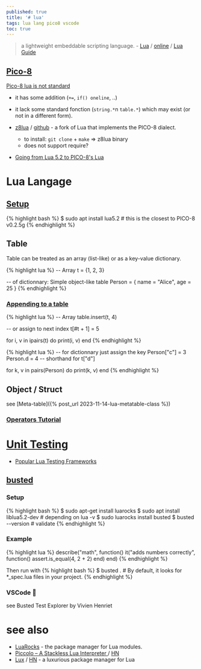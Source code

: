 ```yaml
---
published: true
title: '# lua'
tags: lua lang pico8 vscode
toc: true
---
```

>  a lightweight embeddable scripting language. - [Lua](https://www.lua.org/start.html) / [online](https://www.lua.org/cgi-bin/demo) / [Lua Guide](https://docs.otland.net/lua-guide/)

## [Pico-8](https://www.lexaloffle.com/dl/docs/pico-8_manual.html)

[Pico-8 lua is not standard](https://pico-8.fandom.com/wiki/Lua)
- it has some addition (`+=`, `if() oneline`, ..)
- it lack some standard fonction (`string.*`n `table.*`) which may exist (or not in a different form).

- [z8lua](https://www.lexaloffle.com/bbs/?tid=31577) / [github](https://github.com/samhocevar/z8lua?tab=readme-ov-file#z8lua) - a fork of Lua that implements the PICO-8 dialect.
	- to install: `git clone` + `make` => z8lua binary
    - does not support require?
- [Going from Lua 5.2 to PICO-8's Lua ](https://gist.github.com/josefnpat/bfe4aaa5bbb44f572cd0)

# Lua Langage
## [Setup](https://www.geeksforgeeks.org/how-to-install-and-setup-lua-in-linux/)
{% highlight bash %}
$ sudo apt install lua5.2   # this is the closest to PICO-8 v0.2.5g
{% endhighlight %}

## Table
Table can be treated as an array (list-like) or as a key-value dictionary.

{% highlight lua %}
-- Array
t = {1, 2, 3}

-- of dictionnary: Simple object-like table
Person = {
    name = "Alice",
    age = 25
}
{% endhighlight %}

### [Appending to a table](https://chatgpt.com/share/68baa63e-c6b4-800d-8bd3-4f3bd6084300)

{% highlight lua %}
-- Array
table.insert(t, 4)

-- or assign to next index
t[#t + 1] = 5

for i, v in ipairs(t) do
    print(i, v)
end
{% endhighlight %}

{% highlight lua %}
-- for dictionnary just assign the key
Person["c"] = 3
Person.d = 4  -- shorthand for t["d"]

for k, v in pairs(Person) do
    print(k, v)
end
{% endhighlight %}


## Object / Struct
see [Meta-table]({% post_url 2023-11-14-lua-metatable-class %})


### [Operators Tutorial](https://lua-users.org/wiki/OperatorsTutorial)

# [Unit Testing](https://github.com/LewisJEllis/awesome-lua#testing)

- [Popular Lua Testing Frameworks](https://chatgpt.com/share/68c11a52-4fd0-800d-8873-69cbf1f9a1c2)

## [busted](https://lunarmodules.github.io/busted/#overview)

### Setup
{% highlight bash %}
$ sudo apt-get install luarocks
$ sudo apt install liblua5.2-dev  # depending on lua -v
$ sudo luarocks install busted
$ busted --version # validate
{% endhighlight %}

### Example

{% highlight lua %}
describe("math", function()
  it("adds numbers correctly", function()
    assert.is_equal(4, 2 + 2)
  end)
end)
{% endhighlight %}

Then run with
{% highlight bash %}
$ busted . # By default, it looks for *_spec.lua files in your project.
{% endhighlight %}

### VSCode 🚧
see Busted Test Explorer by Vivien Henriet

# see also
- [LuaRocks](https://luarocks.org/) - the package manager for Lua modules.
- [Piccolo – A Stackless Lua Interpreter ](https://kyju.org/blog/piccolo-a-stackless-lua-interpreter/) / [HN](https://news.ycombinator.com/item?id=40239029)
- [Lux](https://mrcjkb.dev/posts/2025-04-07-lux-announcement.html) / [HN](https://news.ycombinator.com/item?id=43614285) - a luxurious package manager for Lua
